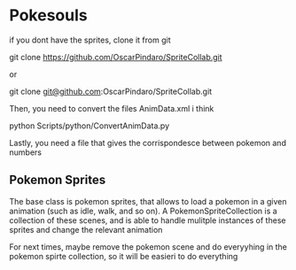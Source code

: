  # Pokesouls

 if you dont have the sprites, clone it from git

 git clone https://github.com/OscarPindaro/SpriteCollab.git

 or

 git clone git@github.com:OscarPindaro/SpriteCollab.git


 Then, you need to convert the files AnimData.xml i think

 python Scripts/python/ConvertAnimData.py

 Lastly, you need a file that gives the corrispondesce between pokemon and numbers

 ## Pokemon Sprites
 The base class is pokemon sprites, that allows to load a pokemon in a given animation (such as idle, walk, and so on).
 A PokemonSpriteCollection is a collection of these scenes, and is able to handle mulitple instances of these sprites and change the relevant animation

 For next times, maybe remove the pokemon scene and do everyyhing in the pokemon spirte collection, so it will be easieri to do everything
